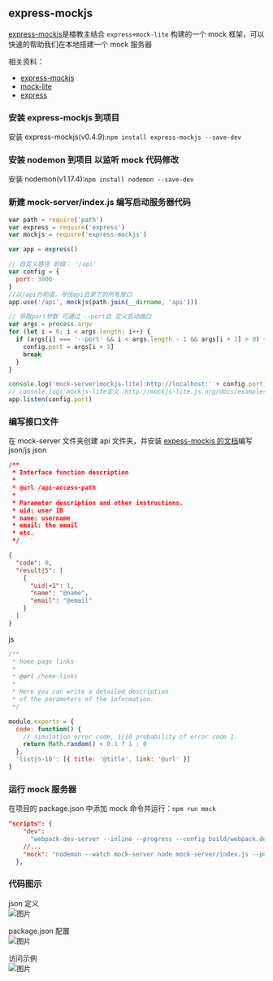 ## express-mockjs

[express-mockjs](https://github.com/52cik/express-mockjs)是楼教主结合 `express+mock-lite` 构建的一个 mock 框架，可以快速的帮助我们在本地搭建一个 mock 服务器

相关资料：

* [express-mockjs](https://github.com/52cik/express-mockjs)
* [mock-lite](http://mockjs-lite.js.org/docs/examples.html)
* [express](http://www.expressjs.com.cn/)

### 安装 express-mockjs 到项目

安装 express-mockjs(v0.4.9):`npm install express-mockjs --save-dev`

### 安装 nodemon 到项目 以监听 mock 代码修改

安装 nodemon(v1.17.4):`npm install nodemon --save-dev`

### 新建 mock-server/index.js 编写启动服务器代码

```js
var path = require('path')
var express = require('express')
var mockjs = require('express-mockjs')

var app = express()

// 自定义路径 前缀： '/api'
var config = {
  port: 3000
}
//以/api为前缀，寻找api目录下的所有接口
app.use('/api', mockjs(path.join(__dirname, 'api')))

// 获取port参数 可通过 --port自 定义启动端口
var args = process.argv
for (let i = 0; i < args.length; i++) {
  if (args[i] === '--port' && i < args.length - 1 && args[i + 1] > 0) {
    config.port = args[i + 1]
    break
  }
}

console.log('mock-server[mockjs-lite]:http://localhost:' + config.port)
// console.log('mockjs-lite定义：http://mockjs-lite.js.org/docs/examples.html')
app.listen(config.port)
```

### 编写接口文件

在 mock-server 文件夹创建 api 文件夹，并安装 [expess-mockjs 的文档](https://github.com/52cik/express-mockjs)编写 json/js
json

```json
/**
 * Interface function description
 *
 * @url /api-access-path
 *
 * Parameter description and other instructions.
 * uid: user ID
 * name: username
 * email: the email
 * etc.
 */

{
  "code": 0,
  "result|5": [
    {
      "uid|+1": 1,
      "name": "@name",
      "email": "@email"
    }
  ]
}
```

js

```js
/**
 * home page links
 *
 * @url /home-links
 *
 * Here you can write a detailed description
 * of the parameters of the information.
 */

module.exports = {
  code: function() {
    // simulation error code, 1/10 probability of error code 1.
    return Math.random() < 0.1 ? 1 : 0
  },
  'list|5-10': [{ title: '@title', link: '@url' }]
}
```

### 运行 mock 服务器

在项目的 package.json 中添加 mock 命令并运行：`npm run mock`

```json
"scripts": {
    "dev":
      "webpack-dev-server --inline --progress --config build/webpack.dev.conf.js --host 0.0.0.0 --port 5555",
    //...
    "mock": "nodemon --watch mock-server node mock-server/index.js --port 6543"
  },
```

### 代码图示

json 定义  
![图片](https://dn-coding-net-production-pp.qbox.me/ffd4d952-6dca-451b-ac7c-5f3debb3b622.png)

package.json 配置  
![图片](https://dn-coding-net-production-pp.qbox.me/483c3448-6fb1-4809-9145-906ad1165750.png)

访问示例  
![图片](https://dn-coding-net-production-pp.qbox.me/da2b2e00-004f-4208-981f-6d9a4cad4887.png)
